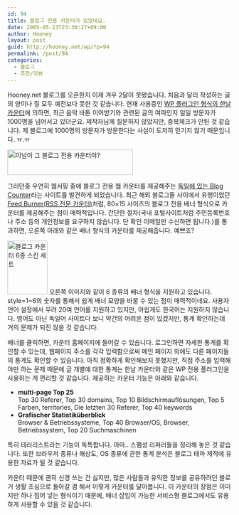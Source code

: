 ```yaml
---
id: 94
title: 블로그 전용 카운터가 있었네요.
date: 2005-05-23T23:30:27+09:00
author: Hooney
layout: post
guid: http://hooney.net/wp/?p=94
permalink: /post/94
categories:
  - 블로그
  - 추천/리뷰
---
```

Hooney.net 블로그를 오픈한지 이제 겨우 2달이 못됐습니다. 처음과 달리 작성하는 글의 양이나 질 모두 예전보다 못한 것 같습니다. 현재 사용중인 [WP 플러그인 형식의 한날 카운터](http://www.hannal.com/blog/hannal_counter/)에 의하면, 최근 음악 바톤 이어받기와 관련된 글의 여파인지 일일 방문자가 1000명을 넘어서고 있더군요. 제작자님께 질문하지 않았지만, 중복체크가 안된 것 같습니다. 제 블로그에 1000명의 방문자가 방문한다는 사실이 도저히 믿기지 않기 때문입니다. ㅠ.ㅠ

[<img src="/files/img/2005-05/blogcounterlogo.gif" alt="이넘이 그 블로그 전용 카운터야?" height="57" width="282" />](http://www.blogcounter.de/) 

그러던중 우연히 웹서핑 중에 블로그 전용 웹 카운터를 제공해주는 [독일에 있는 Blog Counter](http://www.blogcounter.de/)라는 사이트를 발견하게 되었습니다. 최근 해외 블로그들 사이에서 유행이었던 [Feed Burner(RSS 전문 카운터)](http://www.feedburner.com/fb/a/home)처럼, 80&#215;15 사이즈의 블로그 전용 배너 형식으로 카운터를 제공해주는 점이 매력적입니다. 간단한 절차(국내 포털사이트처럼 주민등록번호나 주소 등의 개인정보를 요구하지 않습니다. 단 확인 이메일만 수신하면 됩니다.)를 통과하면, 오른쪽 아래와 같은 배너 형식의 카운터를 제공해줍니다. 예쁘죠?

<img class="left" src="/files/img/2005-05/blogcounter.gif" alt="블로그 카운터 6종 스킨 세트" height="120" width="90" /> 오른쪽 이미지와 같이 6 종류의 배너 형식을 지원하고 있습니다. style=1~6의 숫자를 통해서 쉽게 배너 모양을 바꿀 수 있는 점이 매력적이네요. 사용자 언어 설정에서 무려 20여 언어를 지원하고 있지만, 아쉽게도 한국어는 지원하지 않습니다. 영어도 아닌 독일어 사이트다 보니 약간의 어려운 점이 있겠지만, 통계 확인하는데 거의 문제가 되진 않을 것 같습니다.

배너를 클릭하면, 카운터 홈페이지에 들어갈 수 있습니다. 로그인하면 자세한 통계를 확인할 수 있는데, 웹페이지 주소를 각각 입력함으로써 메인 페이지 외에도 다른 페이지들의 통계도 확인할 수 있습니다. 아직 정확하게 확인해보지 못했지만, 직접 주소를 입력해야만 하는 문제 때문에 글 개별에 대한 통계는 한날 카운터와 같은 WP 전용 플러그인을 사용하는 게 편리할 것 같습니다. 제공하는 카운터 기능은 아래와 같습니다.

  * **multi-page Top 25**  
    Top 30 Referer, Top 30 domains, Top 10 Bildschirmauflösungen, Top 5 Farben, territories, Die letzten 30 Referer, Top 40 keywords
  * **Grafischer Statistiküberblick**  
    Browser & Betriebssysteme, Top 40 Browser/OS, Browser, Betriebssystem, Top 20 Suchmaschinen

특히 테러리스트라는 기능이 독특합니다. 아마.. 스팸성 리퍼러들을 정리해 놓은 것 같습니다. 또한 브라우저 종류나 해상도, OS 종류에 관한 통계 분석은 블로그 테마 제작에 유용한 자료가 될 것 같습니다.

카운터 때문에 괜히 신경 쓰는 건 싫지만, 많은 사람들과 유익한 정보를 공유하려던 블로거 생활 초심으로 돌아갈 겸 해서 이렇게 카운터를 달아봅니다. 이 카운터의 장점은 이미지만 하나 집어 넣는 형식이기 때문에, 배너 삽입이 가능한 서비스형 블로그에서도 유용하게 사용할 수 있을 것 같습니다.